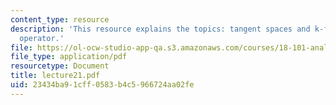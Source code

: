 ```yaml
---
content_type: resource
description: 'This resource explains the topics: tangent spaces and k-forms, the d
  operator.'
file: https://ol-ocw-studio-app-qa.s3.amazonaws.com/courses/18-101-analysis-ii-fall-2005/23434ba91cff0583b4c5966724aa02fe_lecture21.pdf
file_type: application/pdf
resourcetype: Document
title: lecture21.pdf
uid: 23434ba9-1cff-0583-b4c5-966724aa02fe
---
```

